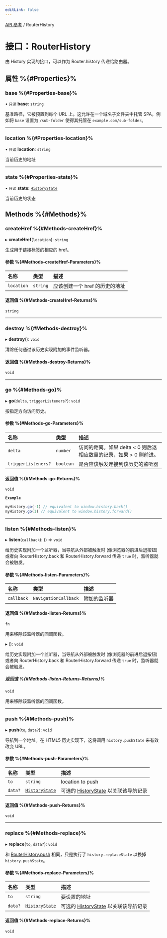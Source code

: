 ```yaml
---
editLink: false
---
```


[API 参考](../index.md) / RouterHistory

# 接口：RouterHistory

由 History 实现的接口，可以作为 Router.history 传递给路由器。

## 属性 %{#Properties}%

### base %{#Properties-base}%

• `只读` **base**: `string`

基准路径，它被预置到每个 URL 上。这允许在一个域名子文件夹中托管 SPA，例如将 `base` 设置为 `/sub-folder` 使得其托管在 `example.com/sub-folder`。

___

### location %{#Properties-location}%

• `只读` **location**: `string`

当前历史的地址

___

### state %{#Properties-state}%

• `只读` **state**: [`HistoryState`](HistoryState.md)

当前历史的状态

## Methods %{#Methods}%

### createHref %{#Methods-createHref}%

▸ **createHref**(`location`): `string`

生成用于链接标签的相应的 href。

#### 参数 %{#Methods-createHref-Parameters}%

| 名称 | 类型 | 描述 |
| :------ | :------ | :------ |
| `location` | `string` | 应该创建一个 href 的历史的地址 |

#### 返回值 %{#Methods-createHref-Returns}%

`string`

___

### destroy %{#Methods-destroy}%

▸ **destroy**(): `void`

清除任何通过该历史实现附加的事件监听器。

#### 返回值 %{#Methods-destroy-Returns}%

`void`

___

### go %{#Methods-go}%

▸ **go**(`delta`, `triggerListeners?`): `void`

按指定方向访问历史。

#### 参数 %{#Methods-go-Parameters}%

| 名称 | 类型 | 描述 |
| :------ | :------ | :------ |
| `delta` | `number` | 访问的距离。如果 delta \< 0 则后退相应数量的记录，如果 \> 0 则前进。 |
| `triggerListeners?` | `boolean` | 是否应该触发连接到该历史的监听器 |

#### 返回值 %{#Methods-go-Returns}%

`void`

**`Example`**

```js
myHistory.go(-1) // equivalent to window.history.back()
myHistory.go(1) // equivalent to window.history.forward()
```

___

### listen %{#Methods-listen}%

▸ **listen**(`callback`): () => `void`

给历史实现附加一个监听器，当导航从外部被触发时 (像浏览器的前进后退按钮) 或者向 RouterHistory.back 和 RouterHistory.forward 传递 `true` 时，监听器就会被触发。

#### 参数 %{#Methods-listen-Parameters}%

| 名称 | 类型 | 描述 |
| :------ | :------ | :------ |
| `callback` | `NavigationCallback` | 附加的监听器 |

#### 返回值 %{#Methods-listen-Returns}%

`fn`

用来移除该监听器的回调函数。

▸ (): `void`

给历史实现附加一个监听器，当导航从外部被触发时 (像浏览器的前进后退按钮) 或者向 RouterHistory.back 和 RouterHistory.forward 传递 `true` 时，监听器就会被触发。

##### 返回值 %{#Methods-listen-Returns-Returns}%

`void`

用来移除该监听器的回调函数。

___

### push %{#Methods-push}%

▸ **push**(`to`, `data?`): `void`

导航到一个地址。在 HTML5 历史实现下，这将调用 `history.pushState` 来有效改变 URL。

#### 参数 %{#Methods-push-Parameters}%

| 名称 | 类型 | 描述 |
| :------ | :------ | :------ |
| `to` | `string` | location to push |
| `data?` | [`HistoryState`](HistoryState.md) | 可选的 [HistoryState](HistoryState.md) 以关联该导航记录 |

#### 返回值 %{#Methods-push-Returns}%

`void`

___

### replace %{#Methods-replace}%

▸ **replace**(`to`, `data?`): `void`

和 [RouterHistory.push](RouterHistory.md#push) 相同，只是执行了 `history.replaceState`
以换掉 `history.pushState`。

#### 参数 %{#Methods-replace-Parameters}%

| 名称 | 类型 | 描述 |
| :------ | :------ | :------ |
| `to` | `string` | 要设置的地址 |
| `data?` | [`HistoryState`](HistoryState.md) | 可选的 [HistoryState](HistoryState.md) 以关联该导航记录 |

#### 返回值 %{#Methods-replace-Returns}%

`void`
